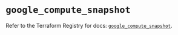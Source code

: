 # `google_compute_snapshot`

Refer to the Terraform Registry for docs: [`google_compute_snapshot`](https://registry.terraform.io/providers/hashicorp/google/5.31.1/docs/resources/compute_snapshot).
